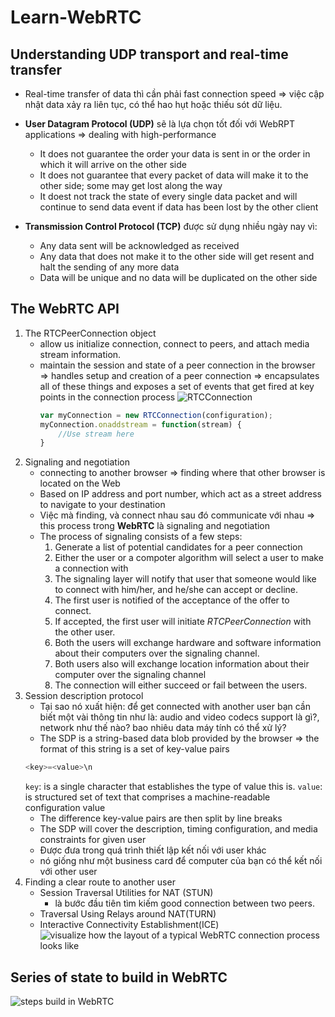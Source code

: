 # Learn-WebRTC

## Understanding UDP transport and real-time transfer 
- Real-time transfer of data thì cần phải fast connection speed => việc cập nhật data xảy ra liên tục, có thể hao hụt hoặc thiếu sót dữ liệu. 
- **User Datagram Protocol (UDP)** sẽ là lựa chọn tốt đối với WebRPT applications => dealing with high-performance 
    - It does not guarantee the order your data is sent in or the order in which it will arrive on the other side 
    - It does not guarantee that every packet of data will make it to the other side; some may get lost along the way 
    - It doest not track the state of every single data packet and will continue to send data event if data has been lost by the other client

- **Transmission Control Protocol (TCP)** được sử dụng nhiều ngày nay vì: 
    - Any data sent will be acknowledged as received
    - Any data that does not make it to the other side will get resent and halt the sending of any more data
    - Data will be unique and no data will be duplicated on the other side

## The WebRTC API 
1. The RTCPeerConnection object
    - allow us initialize connection, connect to peers, and attach media stream information. 
    - maintain the session and state of a peer connection in the browser => handles setup and creation of a peer connection => encapsulates all of these things and exposes a set of events that get fired at key points in the connection process
![RTCConnection](https://scontent.fbmv1-1.fna.fbcdn.net/v/t1.15752-9/341935081_123818737348023_3054149264796479564_n.png?_nc_cat=107&ccb=1-7&_nc_sid=ae9488&_nc_ohc=dUiaJCScRT8AX_b3-oe&_nc_ht=scontent.fbmv1-1.fna&oh=03_AdTzQRlk1Ab8a9Fq0hgh8ZxDDJGg1mjVXaryojSvcg7upA&oe=646DBFF6)
        ```js
        var myConnection = new RTCConnection(configuration);
        myConnection.onaddstream = function(stream) {
            //Use stream here
        }
        ```
2. Signaling and negotiation 
    - connecting to another browser => finding where that other browser is located on the Web 
    - Based on IP address and port number, which act as a street address to navigate to your destination
    - Việc mà finding, và connect nhau sau đó communicate với nhau => this process trong **WebRTC** là signaling and negotiation
    - The process of signaling consists of a few steps: 
        1. Generate a list of potential candidates for a peer connection 
        2. Either the user or a compoter algorithm will select a user to make a connection with 
        3. The signaling layer will notify that user that someone would like to connect with him/her, and he/she can accept or decline.
        4. The first user is notified of the acceptance of the offer to connect.
        5. If accepted, the first user will initiate *RTCPeerConnection* with the other user.
        6. Both the users will exchange hardware and software information about their computers over the signaling channel.
        7. Both users also will exchange location information about their computer over the signaling channel
        8. The connection will either succeed or fail between the users. 
3. Session description protocol 
    - Tại sao nó xuất hiện: để get connected with another user bạn cần biết một vài thông tin như là: audio and video codecs support là gì?, network như thế nào? bao nhiêu data máy tính có thể xử lý?
    - The SDP is a string-based data blob provided by the browser => the format of this string is a set of key-value pairs
    ```js
    <key>=<value>\n
    ```
    `key`: is a single character that establishes the type of value this is.
    `value`: is structured set of text that comprises a machine-readable configuration value 
    - The difference key-value pairs are then split by line breaks 
    - The SDP will cover the description, timing configuration, and media constraints for given user
    - Được đưa trong quá trình thiết lập kết nối với user khác 
    - nó giống như một business card để computer của bạn có thể kết nối với other user
4. Finding a clear route to another user 
    - Session Traversal Utilities for NAT (STUN)
        - là bước đầu tiên tìm kiếm good connection between two peers. 
    - Traversal Using Relays around NAT(TURN)
    - Interactive Connectivity Establishment(ICE)
    ![visualize how the layout of a typical WebRTC connection process looks like](https://scontent.fbmv1-1.fna.fbcdn.net/v/t1.15752-9/342210549_1270428673871372_1242750448622378645_n.png?_nc_cat=110&ccb=1-7&_nc_sid=ae9488&_nc_ohc=3riW-auX_I0AX-72KG6&_nc_ht=scontent.fbmv1-1.fna&oh=03_AdRTiGUHI3YubMPFPo1tziyUBxqh22uz_ooi-68jujJpZA&oe=646E1371)

## Series of state to build in WebRTC 
![steps build in WebRTC](https://scontent.fbmv1-1.fna.fbcdn.net/v/t1.15752-9/342576202_202534545867773_686864177804318672_n.png?_nc_cat=100&ccb=1-7&_nc_sid=ae9488&_nc_ohc=tDu_CP3nlTUAX-VErvH&_nc_ht=scontent.fbmv1-1.fna&oh=03_AdTtHvreDdFpByxleXV-p4UXDTlwBsx5jFGerRrPoVbtgw&oe=646E1073)